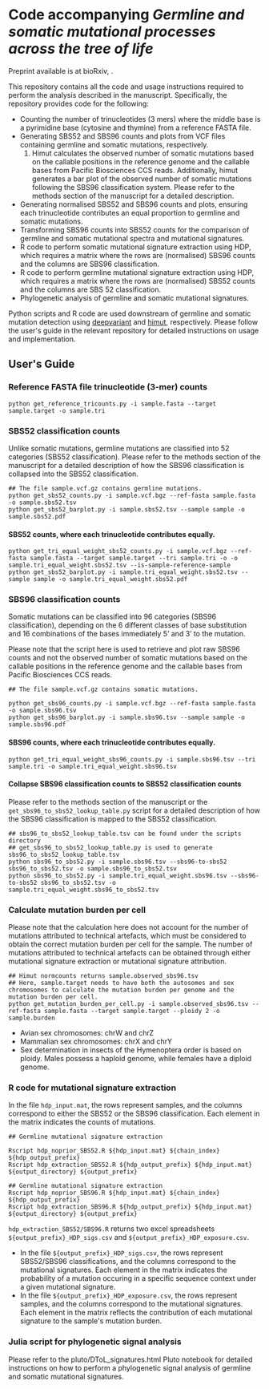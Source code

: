 # Code accompanying *Germline and somatic mutational processes across the tree of life*

Preprint available is at bioRxiv, .

This repository contains all the code and usage instructions required to perform the analysis described in the manuscript. Specifically, the repository provides code for the following:

- Counting the number of trinucleotides (3 mers) where the middle base is a pyrimidine base (cytosine and thymine) from a reference FASTA file.
- Generating SBS52 and SBS96 counts and plots from VCF files containing germline and somatic mutations, respectively.
    1. Himut calculates the observed number of somatic mutations based on the callable positions in the reference genome and the callable bases from Pacific Biosciences CCS reads. Additionally, himut generates a bar plot of the observed number of somatic mutations following the SBS96 classification system. Please refer to the methods section of the manuscript for a detailed description.
- Generating normalised SBS52 and SBS96 counts and plots, ensuring each trinucleotide contributes an equal proportion to germline and somatic mutations. 
- Transforming SBS96 counts into SBS52 counts for the comparison of germline and somatic mutational spectra and mutational signatures.
- R code to perform somatic mutational signature extraction using HDP, which requires a matrix where the rows are (normalised) SBS96 counts and the columns are SBS96 classification.
- R code to perform germline mutational signature extraction using HDP, which requires a matrix where the rows are (normalised) SBS52 counts and the columns are SBS 52 classification.
- Phylogenetic analysis of germline and somatic mutational signatures.

Python scripts and R code are used downstream of germline and somatic mutation detection using [deepvariant](https://github.com/google/deepvariant) and [himut](https://github.com/sjin09/himut), respectively. Please follow the user's guide in the relevant repository for detailed instructions on usage and implementation.

## User's Guide

### Reference FASTA file trinucleotide (3-mer) counts

```
python get_reference_tricounts.py -i sample.fasta --target sample.target -o sample.tri
```

### SBS52 classification counts

Unlike somatic mutations, germline mutations are classified into 52 categories (SBS52 classification). Please refer to the methods section of the manuscript for a detailed description of how the SBS96 classification is collapsed into the SBS52 classification.

```
## The file sample.vcf.gz contains germline mutations.
python get_sbs52_counts.py -i sample.vcf.bgz --ref-fasta sample.fasta -o sample.sbs52.tsv
python get_sbs52_barplot.py -i sample.sbs52.tsv --sample sample -o sample.sbs52.pdf
```

#### SBS52 counts, where each trinucleotide contributes equally.

```
python get_tri_equal_weight_sbs52_counts.py -i sample.vcf.bgz --ref-fasta sample.fasta --target sample.target --tri sample.tri -o -o sample.tri_equal_weight.sbs52.tsv --is-sample-reference-sample
python get_sbs52_barplot.py -i sample.tri_equal_weight.sbs52.tsv --sample sample -o sample.tri_equal_weight.sbs52.pdf
```

### SBS96 classification counts

Somatic mutations can be classified into 96 categories (SBS96 classification), depending on the 6 different classes of base substitution and 16 combinations of the bases immediately 5’ and 3’ to the mutation. 

Please note that the script here is used to retrieve and plot raw SBS96 counts and not the observed number of somatic mutations based on the callable positions in the reference genome and the callable bases from Pacific Biosciences CCS reads.

```
## The file sample.vcf.gz contains somatic mutations.

python get_sbs96_counts.py -i sample.vcf.bgz --ref-fasta sample.fasta -o sample.sbs96.tsv
python get_sbs96_barplot.py -i sample.sbs96.tsv --sample sample -o sample.sbs96.pdf
```

#### SBS96 counts, where each trinucleotide contributes equally.

```
python get_tri_equal_weight_sbs96_counts.py -i sample.sbs96.tsv --tri sample.tri -o sample.tri_equal_weight.sbs96.tsv
```

#### Collapse SBS96 classification counts to SBS52 classification counts

Please refer to the methods section of the manuscript or the `get_sbs96_to_sbs52_lookup_table.py` script for a detailed description of how the SBS96 classification is mapped to the SBS52 classification.

```
## sbs96_to_sbs52_lookup_table.tsv can be found under the scripts directory
## get_sbs96_to_sbs52_lookup_table.py is used to generate sbs96_to_sbs52_lookup_table.tsv
python sbs96_to_sbs52.py -i sample.sbs96.tsv --sbs96-to-sbs52 sbs96_to_sbs52.tsv -o sample.sbs96_to_sbs52.tsv
python sbs96_to_sbs52.py -i sample.tri_equal_weight.sbs96.tsv --sbs96-to-sbs52 sbs96_to_sbs52.tsv -o sample.tri_equal_weight.sbs96_to_sbs52.tsv
```
### Calculate mutation burden per cell

Please note that the calculation here does not account for the number of mutations attributed to technical artefacts, which must be considered to obtain the correct mutation burden per cell for the sample. The number of mutations attributed to technical artefacts can be obtained through either mutational signature extraction or mutational signature attribution.

```
## Himut normcounts returns sample.observed_sbs96.tsv
## Here, sample.target needs to have both the autosomes and sex chromosomes to calculate the mutation burden per genome and the mutation burden per cell.
python get_mutation_burden_per_cell.py -i sample.observed_sbs96.tsv --ref-fasta sample.fasta --target sample.target --ploidy 2 -o sample.burden
```

- Avian sex chromosomes: chrW and chrZ
- Mammalian sex chromosomes: chrX and chrY
- Sex determination in insects of the Hymenoptera order is based on ploidy. Males possess a haploid genome, while females have a diploid genome.

### R code for mutational signature extraction

In the file `hdp_input.mat`, the rows represent samples, and the columns correspond to either the SBS52 or the SBS96 classification. Each element in the matrix indicates the counts of mutations.

```
## Germline mutational signature extraction

Rscript hdp_noprior_SBS52.R ${hdp_input.mat} ${chain_index} ${hdp_output_prefix}
Rscript hdp_extraction_SBS52.R ${hdp_output_prefix} ${hdp_input.mat} ${output_directory} ${output_prefix}

## Germline mutational signature extraction
Rscript hdp_noprior_SBS96.R ${hdp_input.mat} ${chain_index} ${hdp_output_prefix}
Rscript hdp_extraction_SBS96.R ${hdp_output_prefix} ${hdp_input.mat} ${output_directory} ${output_prefix}
```
`hdp_extraction_SBS52/SBS96.R` returns two excel spreadsheets `${output_prefix}_HDP_sigs.csv` and `${output_prefix}_HDP_exposure.csv`. 
- In the file `${output_prefix}_HDP_sigs.csv`, the rows represent SBS52/SBS96 classifications, and the columns correspond to the mutational signatures. Each element in the matrix indicates the probability of a mutation occuring in a specific sequence context under a given mutational signature.
- In the file `${output_prefix}_HDP_exposure.csv`, the rows represent samples, and the columns correspond to the mutational signatures. Each element in the matrix reflects the contribution of each mutational signature to the sample's mutation burden.

### Julia script for phylogenetic signal analysis

Please refer to the pluto/DToL_signatures.html Pluto notebook for detailed instructions on how to perform a phylogenetic signal analysis of germline and somatic mutational signatures.
